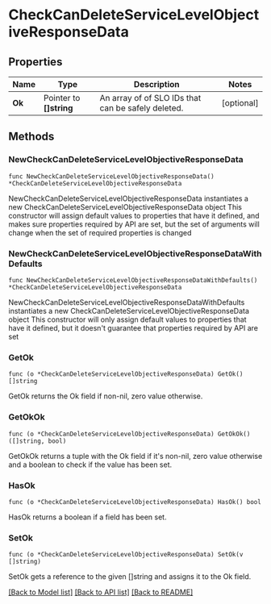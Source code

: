 # CheckCanDeleteServiceLevelObjectiveResponseData

## Properties

Name | Type | Description | Notes
------------ | ------------- | ------------- | -------------
**Ok** | Pointer to **[]string** | An array of of SLO IDs that can be safely deleted. | [optional] 

## Methods

### NewCheckCanDeleteServiceLevelObjectiveResponseData

`func NewCheckCanDeleteServiceLevelObjectiveResponseData() *CheckCanDeleteServiceLevelObjectiveResponseData`

NewCheckCanDeleteServiceLevelObjectiveResponseData instantiates a new CheckCanDeleteServiceLevelObjectiveResponseData object
This constructor will assign default values to properties that have it defined,
and makes sure properties required by API are set, but the set of arguments
will change when the set of required properties is changed

### NewCheckCanDeleteServiceLevelObjectiveResponseDataWithDefaults

`func NewCheckCanDeleteServiceLevelObjectiveResponseDataWithDefaults() *CheckCanDeleteServiceLevelObjectiveResponseData`

NewCheckCanDeleteServiceLevelObjectiveResponseDataWithDefaults instantiates a new CheckCanDeleteServiceLevelObjectiveResponseData object
This constructor will only assign default values to properties that have it defined,
but it doesn't guarantee that properties required by API are set

### GetOk

`func (o *CheckCanDeleteServiceLevelObjectiveResponseData) GetOk() []string`

GetOk returns the Ok field if non-nil, zero value otherwise.

### GetOkOk

`func (o *CheckCanDeleteServiceLevelObjectiveResponseData) GetOkOk() ([]string, bool)`

GetOkOk returns a tuple with the Ok field if it's non-nil, zero value otherwise
and a boolean to check if the value has been set.

### HasOk

`func (o *CheckCanDeleteServiceLevelObjectiveResponseData) HasOk() bool`

HasOk returns a boolean if a field has been set.

### SetOk

`func (o *CheckCanDeleteServiceLevelObjectiveResponseData) SetOk(v []string)`

SetOk gets a reference to the given []string and assigns it to the Ok field.


[[Back to Model list]](../README.md#documentation-for-models) [[Back to API list]](../README.md#documentation-for-api-endpoints) [[Back to README]](../README.md)


